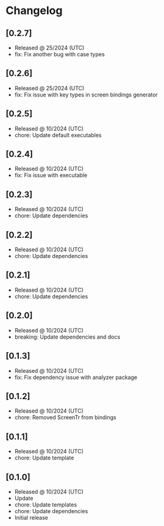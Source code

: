 # Changelog

## [0.2.7]

- Released @ 25/2024 (UTC)
- fix: Fix another bug with case types

## [0.2.6]

- Released @ 25/2024 (UTC)
- fix: Fix issue with key types in screen bindings generator

## [0.2.5]

- Released @ 10/2024 (UTC)
- chore: Update default executables

## [0.2.4]

- Released @ 10/2024 (UTC)
- fix: Fix issue with executable

## [0.2.3]

- Released @ 10/2024 (UTC)
- chore: Update dependencies

## [0.2.2]

- Released @ 10/2024 (UTC)
- chore: Update dependencies

## [0.2.1]

- Released @ 10/2024 (UTC)
- chore: Update dependencies

## [0.2.0]

- Released @ 10/2024 (UTC)
- breaking: Update dependencies and docs

## [0.1.3]

- Released @ 10/2024 (UTC)
- fix: Fix dependency issue with analyzer package

## [0.1.2]

- Released @ 10/2024 (UTC)
- chore: Removed ScreenTr from bindings

## [0.1.1]

- Released @ 10/2024 (UTC)
- chore: Update template

## [0.1.0]

- Released @ 10/2024 (UTC)
- Update
- chore: Update templates
- chore: Update dependencies
- Initial release
